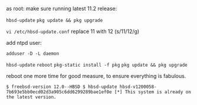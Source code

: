 as root:
make sure running latest 11.2 release:

`hbsd-update`
`pkg update && pkg upgrade`

`vi /etc/hbsd-update.conf`
replace 11 with 12 (s/11/12/g)

add ntpd user:

`adduser -D -L daemon`

`hbsd-update`
`reboot`
`pkg-static install -f pkg`
`pkg update && pkg upgrade`

reboot one more time for good measure, to ensure everything is fabulous.

`
$ freebsd-version
12.0--HBSD
$ hbsd-update
hbsd-v1200058-7b693e5bb0ecd02d3a905c6dd6299289bae1ef0e
[*] This system is already on the latest version.
`
